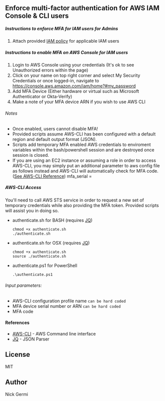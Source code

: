 ## Enforce multi-factor authentication for AWS IAM Console & CLI users

##### Instructions to enforce MFA for IAM users for Admins
1. Attach provided [IAM policy](Enforce_MFA_IAM_Policy.json) for applicable IAM users

##### Instructions to enable MFA on AWS Console for IAM users
1. Login to AWS Console using your credentials (It's ok to see Unauthorized errors within the page)
2. Click on your name on top right corner and select My Security Credentials or once logged-in, navigate to https://console.aws.amazon.com/iam/home?#my_password
3. Add MFA Device (Either hardware or virtual such as Microsoft Authenticator or Okta-Verify)
4. Make a note of your MFA device ARN if you wish to use AWS CLI

###### Notes
- Once enabled, users cannot disable MFA!
- Provided scripts assume AWS-CLI has been configured with a default region and default output format (JSON).
- Scripts add temporary MFA enabled AWS credentials to enviroment variables within the bash/powershell session and are destroyed once session is closed.
- If you are using an EC2 instance or assuming a role in order to access AWS-CLI, you may simply put an additional parameter to aws config file as follows instead and AWS-CLI will automatically check for MFA code. ([See AWS-CLI Reference](https://docs.aws.amazon.com/cli/latest/topic/config-vars.html))
    mfa_serial = <mfa-device-arn>

##### AWS-CLI Access

You'll need to call AWS STS service in order to request a new set of temporary credentials while also providing the MFA token. Provided scripts will assist you in doing so.

- authenticate.sh for BASH (requires [JQ](https://stedolan.github.io/jq/))
    ```
    chmod +x authenticate.sh
    ./authenticate.sh
    ```

- authenticate.sh for OSX (requires [JQ](https://stedolan.github.io/jq/))
    ```
    chmod +x authenticate.sh
    source ./authenticate.sh
    ```

- authenticate.ps1 for PowerShell
    ```
    .\authenticate.ps1
    ```

###### Input parameters:
- AWS-CLI configuration profile name `can be hard coded`
- MFA device serial number or ARN `can be hard coded`
- MFA code

#### References
* [AWS-CLI](https://aws.amazon.com/cli/) - AWS Command line interface
* [JQ](https://stedolan.github.io/jq/) - JSON Parser

License
----

MIT

Author
----
Nick Germi
